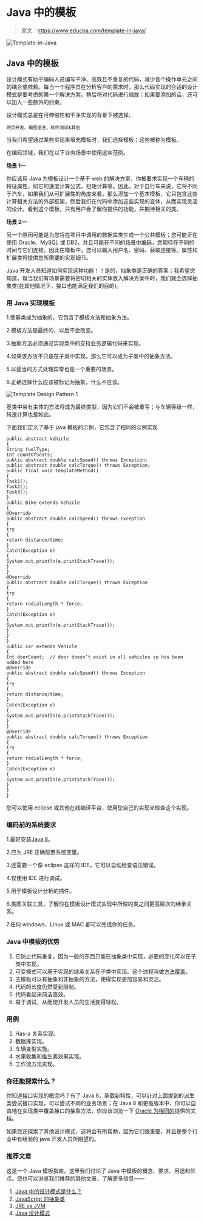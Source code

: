 # Java 中的模板

> 原文：<https://www.educba.com/template-in-java/>

![Template-in-Java](img/84ec8f57a9b31105ee3c0c0d0fa4beae.png)



## Java 中的模板

设计模式有助于编码人员编写干净、高效且不重复的代码，减少各个操作单元之间的耦合或依赖。每当一个程序员在分析客户的需求时，那么代码实现的合适的设计模式是要考虑的第一个解决方案。稍后将对代码进行缩放；如果要添加的话，还可以加入一些额外的约束。

设计模式总是在可伸缩性和干净实现的背景下被选择。

<small>网页开发、编程语言、软件测试&其他</small>

当我们希望通过某些实现来填充模板时，我们选择模板；这些被称为模板。

在编码领域，我们在以下业务场景中使用这些范例。

**场景 1—**

你应该用 Java 为模板设计一个基于 web 的解决方案，你被要求实现一个车辆的特征属性，如它的速度计算公式，扭矩计算等。因此，对于自行车来说，它将不同于汽车，如果我们从可扩展性的角度来看，那么添加一个基本模板，它只包含这些计算相关方法的外部框架，然后我们在代码中添加这些实现的变体，从而实现灵活的设计。看到这个模板，只有用户会了解你提供的功能，并期待相关的类。

**场景 2—**

另一个原因可能是为您将在项目中调用的数据库类生成一个公共模板；您可能正在使用 Oracle、MySQL 或 DB2，并且可能在不同的[场景中编码](https://www.educba.com/careers-in-coding/)，您期待在不同的时间与它们连接，因此在模板中，您可以输入用户名、密码、获取连接等。属性和扩展类将提供您所需要的实现细节。

Java 开发人员知道如何实现这种功能！！是的，抽象类是正确的答案；我希望您知道，每当我们有场景需要将密切相关的实体放入解决方案中时，我们就会选择抽象类(在其他情况下，接口也能满足我们的目的)。

### 用 Java 实现模板

1.使基类成为抽象的，它包含了模板方法和抽象方法。

2.模板方法是最终的，以后不会改变。

3.抽象方法必须通过实现类中的支持业务逻辑代码来实现。

4.如果该方法不只是在子类中实现，那么它可以成为子类中的抽象方法。

5.以适当的方式处理异常也是一个重要的场景。

6.正确选择什么应该被标记为抽象，什么不应该。

![Template Design Pattern 1](img/d6406a2859d6e4f9945eca8de632787b.png)



基类中带有主体的方法将成为最终类型，因为它们不会被重写；与车辆等级一样，转速计算也是如此。

下面我们定义了基于 java 模板的示例，它包含了相同的示例实现

```
public abstract Vehicle
{
String fuelType;
Int countOfSeats;
public abstract double calcSpeed() throws Exception;
public abstract double calcTorque() throws Exception;
public final void templateMethod()
{
Task1();
Task2();
Task3();
}
public Bike extends Vehicle
{
@Override
public abstract double calcSpeed() throws Exception
{
try
{
return distance/time;
}
Catch(Exception e)
{
System.out.println(e.printStackTrace());
}
}
@Override
public abstract double calcTorque() throws Exception
{
try
{
return radialLength * force;
}
Catch(Exception e)
{
System.out.println(e.printStackTrace());
}
}
}
public car extends Vehicle
{
Int doorCount;  // door doesn’t exist in all vehicles so has been added here
@Override
public abstract double calcSpeed() throws Exception
{
try
{
return distance/time;
}
Catch(Exception e)
{
System.out.println(e.printStackTrace());
}
}
@Override
public abstract double calcTorque() throws Exception
{
try
{
return radialLength * force;
}
Catch(Exception e)
{
System.out.println(e.printStackTrace());
}
}
}
```

您可以使用 eclipse 或其他在线编译平台，使用您自己的实现来检查这个实现。

### 编码前的系统要求

1.最好安装[Java 8](https://www.educba.com/install-java-8/)。

2.应为 JRE 正确配置系统变量。

3.还需要一个像 eclipse 这样的 IDE，它可以自动检查语法错误。

4.仅使用 IDE 进行调试。

5.用于模板设计分析的插件。

6.类图关联工具，了解你在模板设计模式实现中所做的类之间更高层次的继承关系。

7.任何 windows、Linux 或 MAC 都可以完成你的任务。

### Java 中模板的优势

1.  它防止代码重复，因为一般的东西只能在抽象类中实现，必要的变化可以在子类中实现。
2.  可变模式可以基于实现的继承关系在子类中实现。这个过程叫做[方法覆盖](https://www.educba.com/overriding-in-javascript/)。
3.  主模板可以有抽象和非抽象的方法，使得实现更加容易和灵活。
4.  代码的长度仍然受到限制。
5.  代码看起来简洁高效。
6.  易于调试，从而使开发人员的生活变得轻松。

### 用例

1.  Has-a 关系实现。
2.  数据库实现。
3.  车辆变型实施。
4.  水果收集和维生素效果实现。
5.  工作流方法实现。

### 你还能探索什么？

你知道接口实现的概念吗？有了 Java 8，承载新特性，可以针对上面提到的派生类尝试接口实现，可以尝试不同的业务场景；在 Java 8 和更高版本中，你可以自由地在实现类中覆盖接口的抽象方法，你应该浏览一下 [Oracle 为相同的](https://www.educba.com/career-in-oracle/)提供的文档。

如果您还探索了其他设计模式，这将会有所帮助，因为它们很重要，并且是整个行业中有经验的 java 开发人员所期望的。

### 推荐文章

这是一个 Java 模板指南。这里我们讨论了 Java 中模板的概念、要求、用途和优点。您也可以浏览我们推荐的其他文章，了解更多信息——

1.  [Java 中的设计模式是什么？](https://www.educba.com/what-is-design-pattern-in-java/)
2.  [JavaScript 的抽象类](https://www.educba.com/abstract-classes-in-javascript/)
3.  [JRE vs JVM](https://www.educba.com/jre-vs-jvm/)
4.  [Java 设计模式](https://www.educba.com/design-patterns-in-java/)






